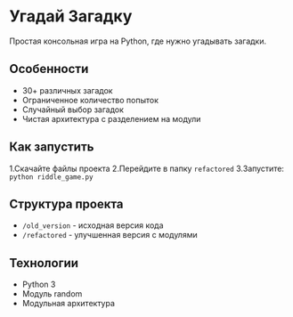 # Угадай Загадку

Простая консольная игра на Python, где нужно угадывать загадки.

## Особенности

- 30+ различных загадок
- Ограниченное количество попыток
- Случайный выбор загадок
- Чистая архитектура с разделением на модули

## Как запустить

1.Скачайте файлы проекта
2.Перейдите в папку `refactored`
3.Запустите: `python riddle_game.py`

## Структура проекта

- `/old_version` - исходная версия кода
- `/refactored` - улучшенная версия с модулями

## Технологии

- Python 3
- Модуль random
- Модульная архитектура
